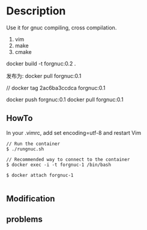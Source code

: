 # Description

Use it for gnuc compiling, cross compilation.

1. vim
2. make
3. cmake


docker build -t forgnuc:0.2 . 




发布为: docker pull forgnuc:0.1

// docker tag 2ac6ba3ccdca forgnuc:0.1

docker push forgnuc:0.1
docker pull forgnuc:0.1

## HowTo

In your .vimrc, add set encoding=utf-8 and restart Vim


```
// Run the container
$ ./rungnuc.sh

// Recommended way to connect to the container
$ docker exec -i -t forgnuc-1 /bin/bash

$ docker attach forgnuc-1


```

## Modification



## problems

   




